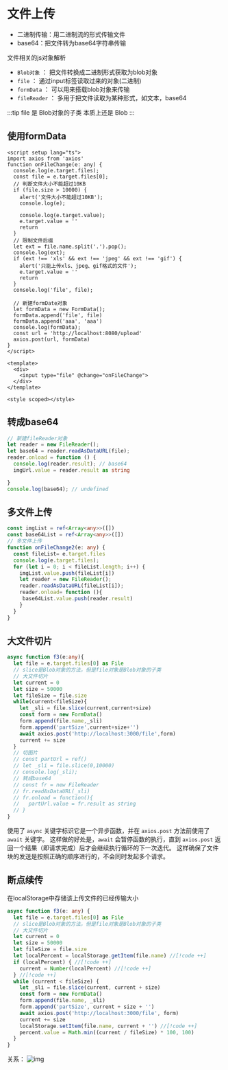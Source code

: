 # 文件上传

- 二进制传输：用二进制流的形式传输文件
- base64：把文件转为base64字符串传输

文件相关的js对象解析

- `Blob对象` ： 把文件转换成二进制形式获取为blob对象
- `file` ： 通过input标签读取过来的对象(二进制)
- `formData` ： 可以用来搭载blob对象来传输
- `fileReader` ： 多用于把文件读取为某种形式，如文本，base64

:::tip
file 是 Blob对象的子类 本质上还是 Blob
:::

## 使用formData
```vue
<script setup lang="ts">
import axios from 'axios'
function onFileChange(e: any) {
  console.log(e.target.files);
  const file = e.target.files[0];
  // 判断文件大小不能超过10KB
  if (file.size > 10000) {
    alert('文件大小不能超过10KB');
    console.log(e);

    console.log(e.target.value);
    e.target.value = ''
    return
  }
  // 限制文件后缀
  let ext = file.name.split('.').pop();
  console.log(ext);
  if (ext !== 'xls' && ext !== 'jpeg' && ext !== 'gif') {
    alert('只能上传xls、jpeg、gif格式的文件');
    e.target.value = ''
    return
  }
  console.log('file', file);

  // 新建formDate对象
  let formData = new FormData();
  formData.append('file', file)
  formData.append('aaa', 'aaa')
  console.log(formData);
  const url = 'http://localhost:8080/upload'
  axios.post(url, formData)
}
</script>

<template>
  <div>
    <input type="file" @change="onFileChange">
  </div>
</template>

<style scoped></style>
```

## 转成base64
```ts
// 新建fileReader对象
let reader = new FileReader();
let base64 = reader.readAsDataURL(file);
reader.onload = function () {
  console.log(reader.result); // base64
  imgUrl.value = reader.result as string

}
console.log(base64); // undefined
```

## 多文件上传
```ts
const imgList = ref<Array<any>>([])
const base64List = ref<Array<any>>([])
// 多文件上传
function onFileChange2(e: any) {
  const fileList= e.target.files
  console.log(e.target.files);
  for (let i = 0; i < fileList.length; i++) {
    imgList.value.push(fileList[i])
    let reader = new FileReader();
    reader.readAsDataURL(fileList[i]);
    reader.onload= function (){
     base64List.value.push(reader.result)
    }
  }
}
```

## 大文件切片
```ts
async function f3(e:any){
  let file = e.target.files[0] as File
  // slice是Blob对象的方法，但是file对象是Blob对象的子类
  // 大文件切片
  let current = 0
  let size = 50000
  let fileSize = file.size
  while(current<fileSize){
    let _sli = file.slice(current,current+size)
    const form = new FormData()
    form.append(file.name,_sli)
    form.append('partSize',current+size+'')
    await axios.post('http://localhost:3000/file',form)
    current += size
  }
  // 切图片
  // const partUrl = ref()
  // let _sli = file.slice(0,10000)
  // console.log(_sli);
  // 转成base64
  // const fr = new FileReader
  // fr.readAsDataURL(_sli)
  // fr.onload = function(){
  //   partUrl.value = fr.result as string
  // }
}
```
使用了 `async` 关键字标识它是一个异步函数，并在 `axios.post` 方法前使用了 `await` 关键字。
这样做的好处是，`await` 会暂停函数的执行，直到 `axios.post` 返回一个结果（即请求完成）后才会继续执行循环的下一次迭代。
这样确保了文件块的发送是按照正确的顺序进行的，不会同时发起多个请求。
## 断点续传
在localStorage中存储该上传文件的已经传输大小
```ts
async function f3(e: any) {
  let file = e.target.files[0] as File
  // slice是Blob对象的方法，但是file对象是Blob对象的子类
  // 大文件切片
  let current = 0
  let size = 50000
  let fileSize = file.size
  let localPercent = localStorage.getItem(file.name) //[!code ++]
  if (localPercent) { //[!code ++]
    current = Number(localPercent) //[!code ++]
  } //[!code ++]
  while (current < fileSize) {
    let _sli = file.slice(current, current + size)
    const form = new FormData()
    form.append(file.name, _sli)
    form.append('partSize', current + size + '')
    await axios.post('http://localhost:3000/file', form)
    current += size
    localStorage.setItem(file.name, current + '') //[!code ++]
    percent.value = Math.min((current / fileSize) * 100, 100)
  }
}
```

关系：
![img](/fileUpload.png)
